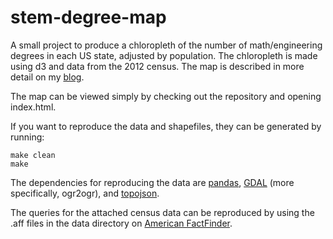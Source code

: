 stem-degree-map
===============
A small project to produce a chloropleth of the number of math/engineering degrees in each US state, adjusted by population. The chloropleth is made using d3 and data from the 2012 census. The map is described in more detail on my [blog](http://kshuler.com/blog/where-do-engineers-live/).

The map can be viewed simply by checking out the repository and opening index.html.  

If you want to reproduce the data and shapefiles, they can be generated by running:

    make clean
    make

The dependencies for reproducing the data are [pandas](http://pandas.pydata.org/), [GDAL](http://www.gdal.org/) (more specifically, ogr2ogr), and [topojson](https://github.com/mbostock/topojson).

The queries for the attached census data can be reproduced by using the .aff files in the data directory on [American FactFinder](http://factfinder2.census.gov/).
